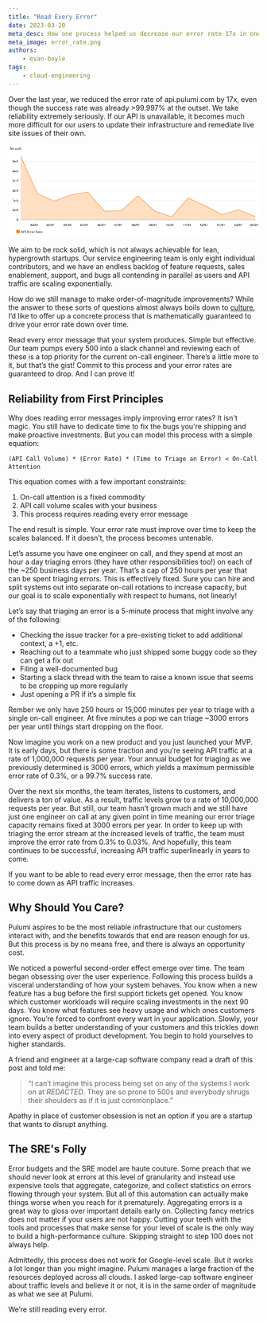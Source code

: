```yaml
---
title: "Read Every Error"
date: 2023-03-20
meta_desc: How one process helped us decrease our error rate 17x in one year.
meta_image: error_rate.png
authors:
    - evan-boyle
tags:
    - cloud-engineering
---
```


Over the last year, we reduced the error rate of api.pulumi.com by 17x, even though the success rate was already >99.997% at the outset. We take reliability extremely seriously. If our API is unavailable, it becomes much more difficult for our users to update their infrastructure and remediate live site issues of their own.<!--more-->

![Pulumi Service API Error Rate Graph](./error_rate.png)

We aim to be rock solid, which is not always achievable for lean, hypergrowth startups. Our service engineering team is only eight individual contributors, and we have an endless backlog of feature requests, sales enablement, support, and bugs all contending in parallel as users and API traffic are scaling exponentially.

How do we still manage to make order-of-magnitude improvements? While the answer to these sorts of questions almost always boils down to [culture](https://joeduffyblog.com/2016/04/10/performance-culture/), I’d like to offer up a concrete process that is mathematically guaranteed to drive your error rate down over time.

Read every error message that your system produces. Simple but effective. Our team pumps every 500 into a slack channel and reviewing each of these is a top priority for the current on-call engineer. There’s a little more to it, but that’s the gist! Commit to this process and your error rates are guaranteed to drop. And I can prove it!

## Reliability from First Principles

Why does reading error messages imply improving error rates? It isn't magic. You still have to dedicate time to fix the bugs you're shipping and make proactive investments. But you can model this process with a simple equation:

```
(API Call Volume) * (Error Rate) * (Time to Triage an Error) < On-Call Attention
```

This equation comes with a few important constraints:

1. On-call attention is a fixed commodity
2. API call volume scales with your business
3. This process requires reading every error message

The end result is simple. Your error rate must improve over time to keep the scales balanced. If it doesn’t, the process becomes untenable.

Let’s assume you have one engineer on call, and they spend at most an hour a day triaging errors (they have other responsibilities too!) on each of the ~250 business days per year. That’s a cap of 250 hours per year that can be spent triaging errors. This is effectively fixed. Sure you can hire and split systems out into separate on-call rotations to increase capacity, but our goal is to scale exponentially with respect to humans, not linearly!

Let’s say that triaging an error is a 5-minute process that might involve any of the following:

- Checking the issue tracker for a pre-existing ticket to add additional context, a +1, etc.
- Reaching out to a teammate who just shipped some buggy code so they can get a fix out
- Filing a well-documented bug
- Starting a slack thread with the team to raise a known issue that seems to be cropping up more regularly
- Just opening a PR if it’s a simple fix

Rember we only have 250 hours or 15,000 minutes per year to triage with a single on-call engineer. At five minutes a pop we can triage ~3000 errors per year until things start dropping on the floor.

Now imagine you work on a new product and you just launched your MVP. It is early days, but there is some traction and you’re seeing API traffic at a rate of 1,000,000 requests per year. Your annual budget for triaging as we previously determined is 3000 errors, which yields a maximum permissible error rate of 0.3%, or a 99.7% success rate.

Over the next six months, the team iterates, listens to customers, and delivers a ton of value. As a result, traffic levels grow to a rate of 10,000,000 requests per year. But still, our team hasn’t grown much and we still have just one engineer on call at any given point in time meaning our error triage capacity remains fixed at 3000 errors per year. In order to keep up with triaging the error stream at the increased levels of traffic, the team must improve the error rate from 0.3% to 0.03%. And hopefully, this team continues to be successful, increasing API traffic superlinearly in years to come.

If you want to be able to read every error message, then the error rate has to come down as API traffic increases.

## Why Should You Care?

Pulumi aspires to be the most reliable infrastructure that our customers interact with, and the benefits towards that end are reason enough for us. But this process is by no means free, and there is always an opportunity cost.

We noticed a powerful second-order effect emerge over time. The team began obsessing over the user experience. Following this process builds a visceral understanding of how your system behaves. You know when a new feature has a bug before the first support tickets get opened. You know which customer workloads will require scaling investments in the next 90 days. You know what features see heavy usage and which ones customers ignore. You’re forced to confront every wart in your application. Slowly, your team builds a better understanding of your customers and this trickles down into every aspect of product development. You begin to hold yourselves to higher standards.

A friend and engineer at a large-cap software company read a draft of this post and told me:

 > “I can’t imagine this process being set on any of the systems I work on at *REDACTED*. They are so prone to 500s and everybody shrugs their shoulders as if it is just commonplace.”

Apathy in place of customer obsession is not an option if you are a startup that wants to disrupt anything.

## The SRE's Folly

Error budgets and the SRE model are haute couture. Some preach that we should never look at errors at this level of granularity and instead use expensive tools that aggregate, categorize, and collect statistics on errors flowing through your system. But all of this automation can actually make things worse when you reach for it prematurely. Aggregating errors is a great way to gloss over important details early on. Collecting fancy metrics does not matter if your users are not happy. Cutting your teeth with the tools and processes that make sense for your level of scale is the only way to build a high-performance culture. Skipping straight to step 100 does not always help.

Admittedly, this process does not work for Google-level scale. But it works a lot longer than you might imagine. Pulumi manages a large fraction of the resources deployed across all clouds. I asked large-cap software engineer about traffic levels and believe it or not, it is in the same order of magnitude as what we see at Pulumi.

We’re still reading every error.
